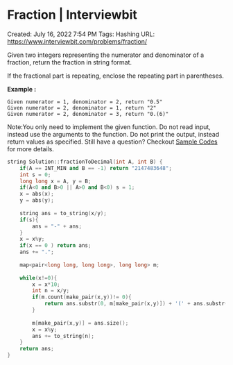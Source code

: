 # Fraction | Interviewbit

Created: July 16, 2022 7:54 PM
Tags: Hashing
URL: https://www.interviewbit.com/problems/fraction/

Given two integers representing the numerator and denominator of a fraction, return the fraction in string format.

If the fractional part is repeating, enclose the repeating part in parentheses.

**Example :**

```
Given numerator = 1, denominator = 2, return "0.5"
Given numerator = 2, denominator = 1, return "2"
Given numerator = 2, denominator = 3, return "0.(6)"

```

Note:You only need to implement the given function. Do not read input, instead use the arguments to the function. Do not print the output, instead return values as specified. Still have a question? Checkout [Sample Codes](https://www.interviewbit.com/pages/sample_codes/) for more details.

```cpp
string Solution::fractionToDecimal(int A, int B) {
    if(A == INT_MIN and B == -1) return "2147483648";
    int s = 0;
    long long x = A, y = B;
    if(A<0 and B>0 || A>0 and B<0) s = 1;
    x = abs(x);
    y = abs(y);
    
    string ans = to_string(x/y);
    if(s){
        ans = "-" + ans;
    }
    x = x%y;
    if(x == 0 ) return ans;
    ans += ".";
    
    map<pair<long long, long long>, long long> m;
    
    while(x!=0){
        x = x*10;
        int n = x/y;
        if(m.count(make_pair(x,y))!= 0){
            return ans.substr(0, m[make_pair(x,y)]) + '(' + ans.substr(m[make_pair(x,y)]) + ')';
        }
        
        m[make_pair(x,y)] = ans.size();
        x = x%y;
        ans += to_string(n);
    }
    return ans;
}
```